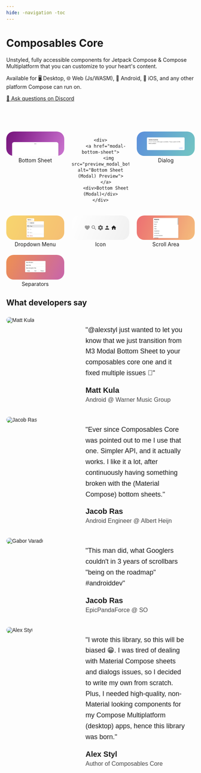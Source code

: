```yaml
--- 
hide: -navigation -toc 
---
```


# Composables Core

Unstyled, fully accessible components for Jetpack Compose & Compose Multiplatform that you can customize to your heart's content.

Available for 🖥️ Desktop, 🌐 Web (Js/WASM), 🤖 Android, 🍎 iOS, and any other platform Compose can run on.

[💬 Ask questions on Discord](https://discord.com/channels/1264922125920374905/1264949180967686284)

<style>
  img {
    border-radius: 20px;
  }
  .image-grid {
    margin-top: 80px;
    display: grid;
    grid-template-columns: 1fr 1fr 1fr;
    gap: 20px;
    text-align: center;
  }
  @media (max-width: 900px) {
    .image-grid {
      grid-template-columns: 1fr 1fr;
    }
  }

  @media (max-width: 600px) {
    .image-grid {
      grid-template-columns: 1fr;
    }
  }
</style>

<div class="image-grid">
    <div>
        <a href="bottom-sheet">
          <img src="preview_bottom_sheet.png" alt="Bottom Sheet Preview">
        </a>
        <div>Bottom Sheet</div>
    </div>

    <div>
        <a href="modal-bottom-sheet">
          <img src="preview_modal_bottom_sheet.png" alt="Bottom Sheet (Modal) Preview">
        </a>
        <div>Bottom Sheet (Modal)</div>
    </div>

  <div>
    <a href="dialog">
      <img src="preview_dialog.png" alt="Dialog Preview">
    </a>
    <div>Dialog</div>
  </div>

  <div>
    <a href="menu">
      <img src="preview_menu.png" alt="Menu Preview">
    </a>
    <div>Dropdown Menu</div>
  </div>

  <div>
    <a href="icon">
      <img src="preview_icon.png" alt="Icon Preview">
    </a>
    <div>Icon</div>
  </div>

  <div>
      <a href="scroll-area">
        <img src="preview_scroll_area.png" alt="Scroll Area Preview">
      </a>
      <div>Scroll Area</div>
  </div>

  <div>
      <a href="separators">
        <img src="preview_separators.png" alt="Separators Preview">
      </a>
      <div>Separators</div>
  </div>
</div>

## What developers say

<div class="testimonial-container">
  <div class="testimonial-image">
    <img src="/testimonials/matt.png" alt="Matt Kula">
  </div>
  <div class="testimonial-content">
    <div class="testimonial-text">
      "@alexstyl just wanted to let you know that we just transition from M3 Modal Bottom Sheet to your composables core one and it fixed multiple issues 🎉"
    </div>
    <div class="testimonial-author">
      <h3>Matt Kula</h3>
      <p>Android @ Warner Music Group</p>
    </div>
  </div>
</div>

<div class="testimonial-container">
  <div class="testimonial-image">
    <img src="/testimonials/jacob.jpeg" alt="Jacob Ras">
  </div>
  <div class="testimonial-content">
    <div class="testimonial-text">
"Ever since Composables Core was pointed out to me I use that one.
Simpler API, and it actually works. I like it a lot, after continuously having something broken with the (Material Compose) bottom sheets."  
    </div>
    <div class="testimonial-author">
      <h3>Jacob Ras</h3>
      <p>Android Engineer @ Albert Heijn</p>
    </div>
  </div>
</div>

<div class="testimonial-container">
  <div class="testimonial-image">
    <img src="/testimonials/gabor.jpg" alt="Gabor Varadi">
  </div>
  <div class="testimonial-content">
    <div class="testimonial-text">
"This man did, what Googlers couldn't in 3 years of scrollbars "being on the roadmap" #androiddev"  
    </div>
    <div class="testimonial-author">
      <h3>Jacob Ras</h3>
      <p>EpicPandaForce @ SO</p>
    </div>
  </div>
</div>


<div class="testimonial-container">
  <div class="testimonial-image">
    <img src="/testimonials/alexstyl.jpg" alt="Alex Styl">
  </div>
  <div class="testimonial-content">
    <div class="testimonial-text">
      "I wrote this library, so this will be biased 😁. I was tired of dealing with Material Compose sheets and dialogs issues, so I decided to write my own from scratch.
Plus, I needed high-quality, non-Material looking components for my Compose Multiplatform (desktop) apps, hence this library was born."
    </div>
    <div class="testimonial-author">
      <h3>Alex Styl</h3>
      <p>Author of Composables Core</p>
    </div>
  </div>
</div>

<style>
  .testimonial-container {
    display: flex;
    max-width: 800px;
    font-family: Arial, sans-serif;
    padding-top: 8px;
    padding-bottom: 8px;
  }
  .testimonial-image {
    flex: 0 0 192px;
    max-width: 192px;
    height: 192px;
  }
  .testimonial-image img {
    width: 100%;
    height: 100%;
    object-fit: cover;
    border-radius: 10px; /* Rounded corners for the image */
  }
  .testimonial-content {
    flex: 1;
    padding: 20px;
    display: flex;
    flex-direction: column;
  }
  .testimonial-text {
    font-size: 18px;
    margin: 0 0 20px 0;
    line-height: 1.6;
  }
  .testimonial-author h3 {
    margin: 0;
    font-size: 20px;
  }
  .testimonial-author p {
    margin: 5px 0 0;
    font-size: 16px;
    opacity: 0.8;
  }

  /* These variables should be defined in your global CSS for light/dark mode */
  :root {
    --background-color: #ffffff;
    --text-color: #000000;
  }
  @media (prefers-color-scheme: dark) {
    :root {
      --background-color: #1a1a2e;
      --text-color: #ffffff;
    }
  }
</style>
